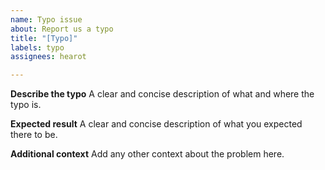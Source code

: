 ```yaml
---
name: Typo issue
about: Report us a typo
title: "[Typo]"
labels: typo
assignees: hearot

---
```


**Describe the typo**
A clear and concise description of what and where the typo is.

**Expected result**
A clear and concise description of what you expected there to be.

**Additional context**
Add any other context about the problem here.
